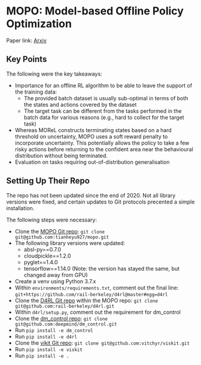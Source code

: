 # MOPO: Model-based Offline Policy Optimization

Paper link: [Arxiv](https://arxiv.org/abs/2005.13239)
## Key Points

The following were the key takeaways:

- Importance for an offline RL algorithm to be able to leave the support of the training data:
  - The provided batch dataset is usually sub-optimal in terms of both the states and actions covered by the dataset
  - The target task can be different from the tasks performed in the batch data for various reasons (e.g., hard to collect for the target task)
- Whereas MOReL constructs terminating states based on a hard threshold on uncertainty, MOPO uses a soft reward penalty to incorporate uncertainty. This potentially allows the policy to take a few risky actions before returning to the confident area near the behavioural distribution without being terminated.
- Evaluation on tasks requiring out-of-distribution generalisation

## Setting Up Their Repo

The repo has not been updated since the end of 2020. Not all library versions were fixed, and certain updates to Git protocols precented a simple installation.

The following steps were necessary:
- Clone the [MOPO Git repo](https://github.com/tianheyu927/mopo): `git clone git@github.com:tianheyu927/mopo.git`
- The following library versions were updated:
  - absl-py==0.7.0
  - cloudpickle==1.2.0
  - pyglet==1.4.0
  - tensorflow==1.14.0 (Note: the version has stayed the same, but changed away from GPU)
- Create a venv using Python 3.7.x
- Within `environments/requirements.txt`, comment out the final line: `git+https://github.com/rail-berkeley/d4rl@master#egg=d4rl`
- Clone the [D4RL Git repo](https://github.com/rail-berkeley/d4rl) within the MOPO repo: `git clone git@github.com:rail-berkeley/d4rl.git`
- Within `d4rl/setup.py`, comment out the requirement for dm_control
- Clone the [dm_control repo](https://github.com/deepmind/dm_control): `git clone git@github.com:deepmind/dm_control.git`
- Run `pip install -e dm_control`
- Run `pip install -e d4rl`
- Clone the [vikit Git repo](https://github.com/vitchyr/viskit): `git clone git@github.com:vitchyr/viskit.git`
- Run `pip install -e viskit`
- Run `pip install -e .`
